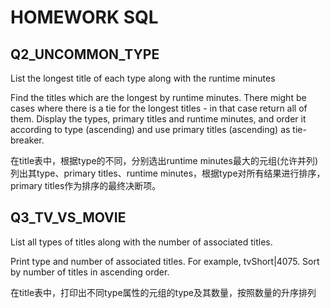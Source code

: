 # HOMEWORK SQL

## Q2_UNCOMMON_TYPE
List the longest title of each type along with the runtime minutes

Find the titles which are the longest by runtime minutes. There might be cases where there is a tie for the longest titles - in that case return all of them. Display the types, primary titles and runtime minutes, and order it according to type (ascending) and use primary titles (ascending) as tie-breaker.


在title表中，根据type的不同，分别选出runtime minutes最大的元组(允许并列)列出其type、primary titles、runtime minutes，根据type对所有结果进行排序，primary titles作为排序的最终决断项。


## Q3_TV_VS_MOVIE
List all types of titles along with the number of associated titles.

Print type and number of associated titles. For example, tvShort|4075. Sort by number of titles in ascending order.

在title表中，打印出不同type属性的元组的type及其数量，按照数量的升序排列
